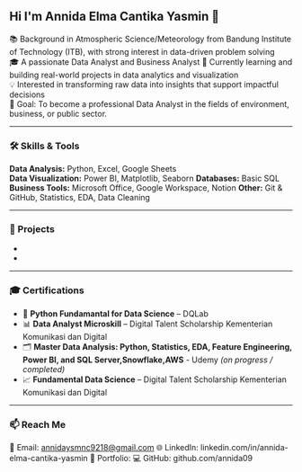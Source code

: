 ## Hi I'm Annida Elma Cantika Yasmin 👋

📚 Background in Atmospheric Science/Meteorology from Bandung Institute of Technology (ITB), with strong interest in data-driven problem solving  
🎓 A passionate Data Analyst and Business Analyst
🌱 Currently learning and building real-world projects in data analytics and visualization  
💡 Interested in transforming raw data into insights that support impactful decisions  
🎯 Goal: To become a professional Data Analyst in the fields of environment, business, or public sector.

---

### 🛠 Skills & Tools

**Data Analysis:** Python, Excel, Google Sheets  
**Data Visualization:** Power BI, Matplotlib, Seaborn
**Databases:** Basic SQL  
**Business Tools:** Microsoft Office, Google Workspace, Notion
**Other:** Git & GitHub, Statistics, EDA, Data Cleaning  

---
### 📌 Projects

-

- 

---

### 🎓 Certifications
- 🧾 **Python Fundamantal for Data Science** – DQLab 
- 📊 **Data Analyst Microskill** – Digital Talent Scholarship Kementerian Komunikasi dan Digital
- 🗂️ **Master Data Analysis: Python, Statistics, EDA, Feature Engineering, Power BI, and SQL Server,Snowflake,AWS** - Udemy *(on progress / completed)*  
- 📈 **Fundamental Data Science** – Digital Talent Scholarship Kementerian Komunikasi dan Digital

---

### 📫 Reach Me
📧 Email: annidaysmnc9218@gmail.com
🌐 LinkedIn: linkedin.com/in/annida-elma-cantika-yasmin
📁 Portfolio:
💻 GitHub: github.com/annida09

